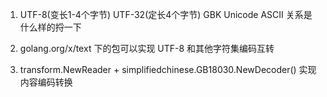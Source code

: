 

1. UTF-8(变长1-4个字节) UTF-32(定长4个字节) GBK Unicode ASCII 关系是什么样的捋一下

2. golang.org/x/text 下的包可以实现 UTF-8 和其他字符集编码互转

3. transform.NewReader + simplifiedchinese.GB18030.NewDecoder() 实现内容编码转换